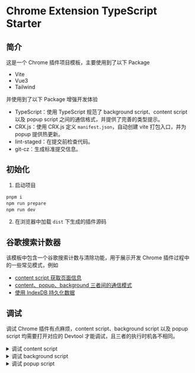 # Chrome Extension TypeScript Starter

## 简介

这是一个 Chrome 插件项目模板，主要使用到了以下 Package

- Vite
- Vue3
- Tailwind

并使用到了以下 Package 增强开发体验

- TypeScript：使用 TypeScript 规范了 background script、content script 以及 popup script 之间的通信格式，并提供了完善的类型提示。
- CRX.js：使用 CRX.js 定义 `manifest.json`，自动创建 vite 打包入口，并为 popup 提供热更新。
- lint-staged：在提交前检查代码。
- git-cz：生成标准提交信息。

## 初始化

1. 启动项目

```bash
pnpm i
npm run prepare
npm run dev
```

2. 在浏览器中加载 `dist` 下生成的插件源码

## 谷歌搜索计数器

该模板中包含一个谷歌搜索计数与清除功能，用于展示开发 Chrome 插件过程中的一些常见模式，例如

- [content script 获取页面信息](https://github.com/HenryC-3/chrome-extension-starter/blob/56714a4d3305a92a158d634b95fa5f49f5af8802/src/content/index.ts#L4)
- [content、popup、background 三者间的通信模式](https://github.com/HenryC-3/chrome-extension-starter/blob/56714a4d3305a92a158d634b95fa5f49f5af8802/src/popup/views/HomePage.vue#L22-L24)
- [使用 IndexDB 持久化数据](https://github.com/HenryC-3/chrome-extension-starter/blob/56714a4d3305a92a158d634b95fa5f49f5af8802/src/background/actions.ts#L8-L15)

## 调试

调试 Chrome 插件有点麻烦，content script、background script 以及 popup script 均需要打开对应的 Devtool 才能调试，且三者的执行时机各不相同。

<details>
<summary>调试 content script</summary>
<br>

content script 随匹配页面加载执行，因此在调试前，确保已打开了与 manifest 中配置相匹配的页面，例如 [google search github](https://www.google.com/search?q=github&source=hp&ei=pxYQZOr8CNfu-Aaz86jIDQ&iflsig=AK50M_UAAAAAZBAktweZW2apV8D9OI6XUVaXiDh48eqb&ved=0ahUKEwiq7J_t59r9AhVXN94KHbM5CtkQ4dUDCAo&uact=5&oq=github&gs_lcp=Cgdnd3Mtd2l6EAMyCwguEIAEEMcBENEDMgsIABCABBCxAxCDATILCAAQgAQQsQMQgwEyCwgAEIAEELEDEIMBMggIABCxAxCDATILCAAQgAQQsQMQgwEyCAgAELEDEIMBMgsIABCABBCxAxCDATIFCAAQgAQyCwgAEIAEELEDEIMBOhEILhCABBCxAxCDARDHARDRAzoICAAQgAQQsQM6FAguEIAEELEDEIMBEMcBENEDENQCOggILhCxAxCDAToICC4QgAQQ1AI6BQguEIAEOhMILhCABBCxAxCDARDHARDRAxAKOg0IABCABBCxAxCDARAKOgcIABCABBAKUKsDWOs0YPI4aARwAHgGgAH3BIgBpCmSAQkyLTIuMC40LjWYAQCgAQGwAQA&sclient=gws-wiz)

打开当前页面的 Devtool，找到 `source>content script>google search count` 下的源码文件进行调试。

![](docs/2023-03-14-15-04-57.png)

</details>

<details>
<summary>调试 background script</summary>
<br>

插件激活状态下，background script 在浏览器启动后执行。调试 background script 时，首先打开插件详情页，点击 inspect views service worker 打开 Devtool， 找到 `source>page>localhost` 下的源码文件进行调试。

![](docs/2023-03-14-15-14-26.png)

</details>

<details>
<summary>调试 popup script</summary>
<br>

popup script 在 popup 打开时执行。右键点击插件图标后，点击 inspect popup view 打开 Devtool，找到 `source>page` 下的源码进行调试

![](docs/2023-03-14-15-20-08.png)

![](docs/2023-03-14-15-22-47.png)

</details>
